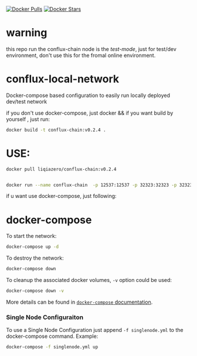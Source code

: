 [![Docker Pulls](https://img.shields.io/docker/pulls/liqiazero/conflux-chain.svg)](https://hub.docker.com/r/liqiazero/conflux-chain/)
[![Docker Stars](https://img.shields.io/docker/stars/liqiazero/conflux-chain.svg)](https://hub.docker.com/r/liqiazero/conflux-chain/)



# warning
this repo run the conflux-chain node is the *test-mode*, just for test/dev environment, don't use this for the fromal online environment.


# conflux-local-network
Docker-compose based configuration to easily run locally deployed dev/test network


if you don't use docker-compose, just docker && if you want build by yourself , just run:

```bash
docker build -t conflux-chain:v0.2.4 .

```
# USE:

```bash
docker pull liqiazero/conflux-chain:v0.2.4


docker run --name conflux-chain  -p 12537:12537 -p 32323:32323 -p 32323:32323/udp -p 14629:14629 -p 12539:12539 -p 19629:19629 -d liqiazero/conflux-chain:v0.2.4

```

if u want use docker-compose, just following:

# docker-compose

To start the network:

```bash
docker-compose up -d
```

To destroy the network:

```bash
docker-compose down
```

To cleanup the associated docker volumes, `-v` option could be used:

```bash
docker-compose down -v
```

More details can be found in [`docker-compose` documentation](https://docs.docker.com/compose/reference/).

### Single Node Configuraiton

To use a Single Node Configuration just append `-f singlenode.yml` to the docker-compose command. Example:

```bash
docker-compose -f singlenode.yml up
```

